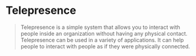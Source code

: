 # Telepresence
>Telepresence is a simple system that allows you to interact with people inside an organization without having any physical contact. Telepresence can be used in a variety of applications. It can help people to interact with people as if they were physically connected.